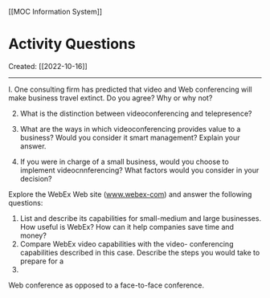 [[MOC Information System]]

# Activity Questions
Created:  [[2022-10-16]]

---
I. One consulting firm has predicted that video and
Web conferencing will make business travel
extinct. Do you agree? Why or why not?


2. What is the distinction between videoconferencing
and telepresence?


3. What are the ways in which videoconferencing
provides value to a business? Would you consider
it smart management? Explain your answer.


4. If you were in charge of a small business, would
you choose to implement videocnnferencing?
What factors would you consider in your
decision?



Explore the WebEx Web site (www.webex-com) and
answer the following questions:
1. List and describe its capabilities for small-medium
and large businesses. How useful is WebEx? How
can it help companies save time and money?
2. Compare WebEx video capabilities with the video-
conferencing capabilities described in this case.
Describe the steps you would take to prepare for a
3.
Web conference as opposed to a face-to-face
conference.











